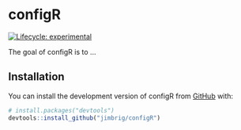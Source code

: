 
<!-- README.md is generated from README.Rmd. Please edit that file -->

# configR

<!-- badges: start -->

[![Lifecycle:
experimental](https://img.shields.io/badge/lifecycle-experimental-orange.svg)](https://lifecycle.r-lib.org/articles/stages.html#experimental)
<!-- badges: end -->

The goal of configR is to …

## Installation

You can install the development version of configR from
[GitHub](https://github.com/) with:

``` r
# install.packages("devtools")
devtools::install_github("jimbrig/configR")
```
